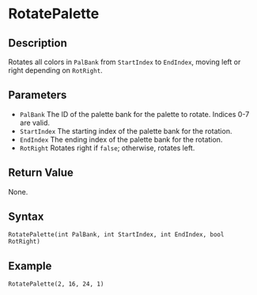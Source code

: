 # RotatePalette

## Description
Rotates all colors in `PalBank` from `StartIndex` to `EndIndex`, moving left or right depending on `RotRight`.

## Parameters
- `PalBank`
The ID of the palette bank for the palette to rotate. Indices 0-7 are valid.
- `StartIndex`
The starting index of the palette bank for the rotation.
- `EndIndex`
The ending index of the palette bank for the rotation.
- `RotRight`
Rotates right if `false`; otherwise, rotates left.

## Return Value
None.

## Syntax
```
RotatePalette(int PalBank, int StartIndex, int EndIndex, bool RotRight)
```

## Example
```
RotatePalette(2, 16, 24, 1)
```